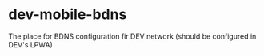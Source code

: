 # dev-mobile-bdns
The place for BDNS configuration fir DEV network  (should be configured in DEV's LPWA)
